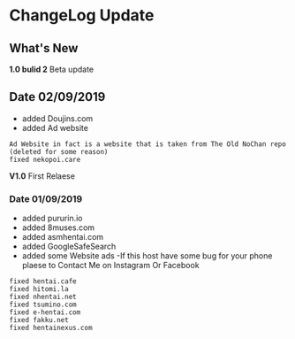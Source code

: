 # ChangeLog Update 

## What's New
**1.0 bulid 2** Beta update 
## Date 02/09/2019
- added Doujins.com
- added Ad website
```
Ad Website in fact is a website that is taken from The Old NoChan repo (deleted for some reason)
fixed nekopoi.care
```


**V1.0** First Relaese
### Date 01/09/2019
- added pururin.io
- added 8muses.com
- added asmhentai.com
- added GoogleSafeSearch
- added some Website ads
-If this host have some bug for your phone plaese to Contact Me on Instagram Or Facebook
```
fixed hentai.cafe
fixed hitomi.la
fixed nhentai.net
fixed tsumino.com
fixed e-hentai.com
fixed fakku.net
fixed hentainexus.com
```
